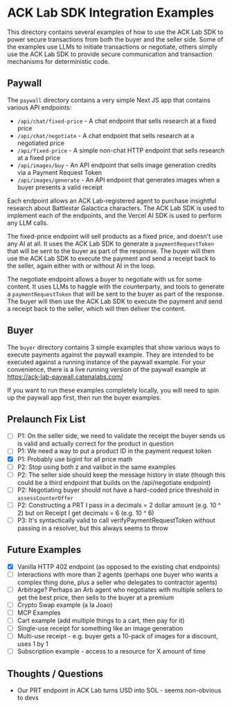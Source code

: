 # ACK Lab SDK Integration Examples

This directory contains several examples of how to use the ACK Lab SDK to power secure transactions from both the buyer and the seller side. Some of the examples use LLMs to initiate transactions or negotiate, others simply use the ACK Lab SDK to provide secure communication and transaction mechanisms for deterministic code.

## Paywall

The `paywall` directory contains a very simple Next JS app that contains various API endpoints:

- `/api/chat/fixed-price` - A chat endpoint that sells research at a fixed price
- `/api/chat/negotiate` - A chat endpoint that sells research at a negotiated price
- `/api/fixed-price` - A simple non-chat HTTP endpoint that sells research at a fixed price
- `/api/images/buy` - An API endpoint that sells image generation credits via a Payment Request Token
- `/api/images/generate` - An API endpoint that generates images when a buyer presents a valid receipt

Each endpoint allows an ACK Lab-registered agent to purchase insightful research about Battlestar Galactica characters. The ACK Lab SDK is used to implement each of the endpoints, and the Vercel AI SDK is used to perform any LLM calls.

The fixed-price endpoint will sell products as a fixed price, and doesn't use any AI at all. It uses the ACK Lab SDK to generate a `paymentRequestToken` that will be sent to the buyer as part of the response. The buyer will then use the ACK Lab SDK to execute the payment and send a receipt back to the seller, again either with or without AI in the loop.

The negotiate endpoint allows a buyer to negotiate with us for some content. It uses LLMs to haggle with the counterparty, and tools to generate a `paymentRequestToken` that will be sent to the buyer as part of the response. The buyer will then use the ACK Lab SDK to execute the payment and send a receipt back to the seller, which will then deliver the content.

## Buyer

The `buyer` directory contains 3 simple examples that show various ways to execute payments against the paywall example. They are intended to be executed against a running instance of the paywall example. For your convenience, there is a live running version of the paywall example at https://ack-lab-paywall.catenalabs.com/

If you want to run these examples completely locally, you will need to spin up the paywall app first, then run the buyer examples.

## Prelaunch Fix List

- [ ] P1: On the seller side, we need to validate the receipt the buyer sends us is valid and actually correct for the product in question
- [ ] P1: We need a way to put a product ID in the payment request token
- [x] P1: Probably use bigint for all price math
- [ ] P2: Stop using both z and valibot in the same examples
- [ ] P2: The seller side should keep the message history in state (though this could be a third endpoint that builds on the /api/negotiate endpoint)
- [ ] P2: Negotiating buyer should not have a hard-coded price threshold in `assessCounterOffer`
- [ ] P2: Constructing a PRT I pass in a decimals = 2 dollar amount (e.g. 10 ^ 2) but on Receipt I get decimals = 6 (e.g. 10 ^ 6)
- [ ] P3: It's syntactically valid to call verifyPaymentRequestToken without passing in a resolver, but this always seems to throw

## Future Examples

- [x] Vanilla HTTP 402 endpoint (as opposed to the existing chat endpoints)
- [ ] Interactions with more than 2 agents (perhaps one buyer who wants a complex thing done, plus a seller who delegates to contractor agents)
- [ ] Arbitrage? Perhaps an Arb agent who negotiates with multiple sellers to get the best price, then sells to the buyer at a premium
- [ ] Crypto Swap example (a la Joao)
- [ ] MCP Examples
- [ ] Cart example (add multiple things to a cart, then pay for it)
- [ ] Single-use receipt for something like an image generation
- [ ] Multi-use receipt - e.g. buyer gets a 10-pack of images for a discount, uses 1 by 1
- [ ] Subscription example - access to a resource for X amount of time

## Thoughts / Questions

- Our PRT endpoint in ACK Lab turns USD into SOL - seems non-obvious to devs
